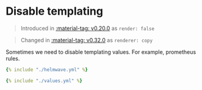 # Disable templating

> Introduced in [:material-tag: v0.20.0](https://github.com/helmwave/helmwave/releases/tag/v0.20.0) as `render: false`

> Changed in [:material-tag: v0.32.0](https://github.com/helmwave/helmwave/releases/tag/v0.32.0) as `renderer: copy`

Sometimes we need to disable templating values. For example, prometheus rules.

```yaml title="helmwave.yml"
{% include "./helmwave.yml" %}
```


```yaml title="values.yml"
{% include "./values.yml" %}
```
